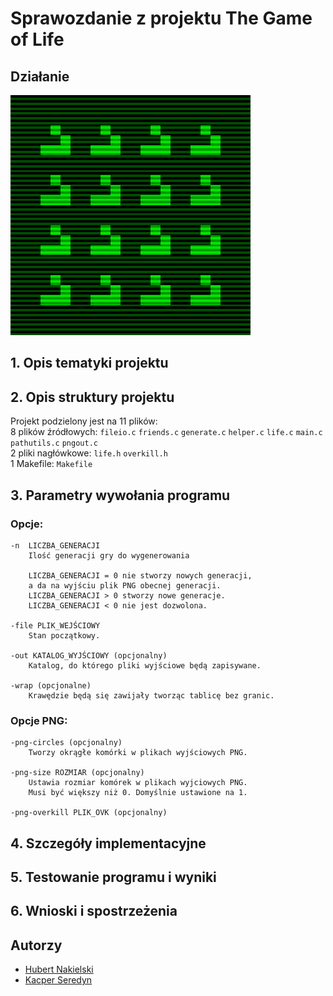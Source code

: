 # Sprawozdanie z projektu The Game of Life

## Działanie
![Game of Life gliders](images/gliders.gif)

## 1. Opis tematyki projektu

## 2. Opis struktury projektu
Projekt podzielony jest na 11 plików:  
8 plików źródłowych: `fileio.c` `friends.c` `generate.c` `helper.c` `life.c` `main.c` `pathutils.c` `pngout.c`  
2 pliki nagłówkowe: `life.h` `overkill.h`  
1 Makefile: `Makefile`  
## 3. Parametry wywołania programu

### Opcje:
    -n  LICZBA_GENERACJI
        Ilość generacji gry do wygenerowania

        LICZBA_GENERACJI = 0 nie stworzy nowych generacji,
        a da na wyjściu plik PNG obecnej generacji.
        LICZBA_GENERACJI > 0 stworzy nowe generacje.
        LICZBA_GENERACJI < 0 nie jest dozwolona.

    -file PLIK_WEJŚCIOWY
        Stan początkowy.

    -out KATALOG_WYJŚCIOWY (opcjonalny)
        Katalog, do którego pliki wyjściowe będą zapisywane.

    -wrap (opcjonalne)
        Krawędzie będą się zawijały tworząc tablicę bez granic.

### Opcje PNG:
    -png-circles (opcjonalny)
        Tworzy okrągłe komórki w plikach wyjściowych PNG.

    -png-size ROZMIAR (opcjonalny)
        Ustawia rozmiar komórek w plikach wyjciowych PNG.
        Musi być większy niż 0. Domyślnie ustawione na 1.

    -png-overkill PLIK_OVK (opcjonalny)



## 4. Szczegóły implementacyjne

## 5. Testowanie programu i wyniki

## 6. Wnioski i spostrzeżenia

## Autorzy
* [Hubert Nakielski](https://github.com/nakielsh)
* [Kacper Seredyn](https://github.com/scintilla4evr)